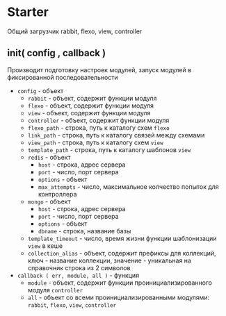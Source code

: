 Starter
=====
Общий загрузчик rabbit, flexo, view, controller



## init( config , callback )
Производит подготовку настроек модулей, запуск модулей в фиксированной последовательности
* ```config``` - объект
    * ```rabbit``` - объект, содержит функции модуля
    * ```flexo``` - объект, содержит функции модуля
    * ```view``` - объект, содержит функции модуля
    * ```controller``` - объект, содержит функции модуля
    * ```flexo_path``` - строка, путь к каталогу схем ```flexo```
    * ```link_path``` - строка, путь к каталогу связей между схемами
    * ```view_path``` - строка, путь к каталогу схем ```view```
    * ```template_path``` - строка, путь к каталогу шаблонов ```view```
    * ```redis``` - объект
        * ```host``` - строка, адрес сервера
        * ```port``` - число, порт сервера
        * ```options``` - объект
        * ```max_attempts``` - число, максимальное колчество попыток для контроллера
    * ```mongo``` - объект
        * ```host``` - строка, адрес сервера
        * ```port``` - число, порт сервера
        * ```options``` - объект
        * ```dbname``` - строка, название базы
    * ```template_timeout``` - число, время жизни функции шаблонизации ```view``` в кеше
    * ```collection_alias``` - объект, содержит префиксы для коллекций, ключ - название коллекции, значение - уникальная на справочник строка из 2 символов
* ```callback ( err, module, all )``` - функция
    * ```module``` - объект, содержит функции проинициализированного модуля ```controller```
    * ```all``` - объект со всеми проинициализированными модулями: ```rabbit```, ```flexo```, ```view```, ```controller```
    
